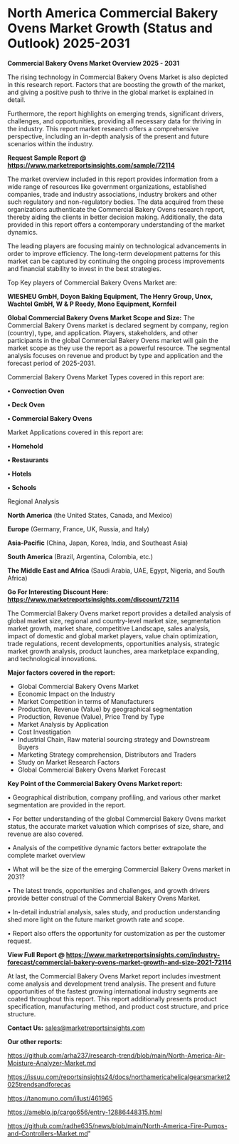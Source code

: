 # North America Commercial Bakery Ovens Market Growth (Status and Outlook) 2025-2031

<Strong> Commercial Bakery Ovens Market Overview 2025 - 2031</strong>

The rising technology in Commercial Bakery Ovens Market is also depicted in this research report. Factors that are boosting the growth of the market, and giving a positive push to thrive in the global market is explained in detail.

Furthermore, the report highlights on emerging trends, significant drivers, challenges, and opportunities, providing all necessary data for thriving in the industry. This report market research offers a comprehensive perspective, including an in-depth analysis of the present and future scenarios within the industry.

<strong>Request Sample Report @ <a href=https://www.marketreportsinsights.com/sample/72114>https://www.marketreportsinsights.com/sample/72114</a></strong>

The market overview included in this report provides information from a wide range of resources like government organizations, established companies, trade and industry associations, industry brokers and other such regulatory and non-regulatory bodies. The data acquired from these organizations authenticate the Commercial Bakery Ovens research report, thereby aiding the clients in better decision making. Additionally, the data provided in this report offers a contemporary understanding of the market dynamics.

The leading players are focusing mainly on technological advancements in order to improve efficiency. The long-term development patterns for this market can be captured by continuing the ongoing process improvements and financial stability to invest in the best strategies.

Top Key players of Commercial Bakery Ovens Market are:

<strong>WIESHEU GmbH, Doyon Baking Equipment, The Henry Group, Unox, Wachtel GmbH, W & P Reedy, Mono Equipment, Kornfeil</strong>

<strong><b>Global Commercial Bakery Ovens Market Scope and Size:</b></strong>
The Commercial Bakery Ovens market is declared segment by company, region (country), type, and application. Players, stakeholders, and other participants in the global Commercial Bakery Ovens market will gain the market scope as they use the report as a powerful resource. The segmental analysis focuses on revenue and product by type and application and the forecast period of 2025-2031.

Commercial Bakery Ovens Market Types covered in this report are:

<strong>• Convection Oven

• Deck Oven

• Commercial Bakery Ovens</strong>

Market Applications covered in this report are:

<strong>• Homehold

• Restaurants

• Hotels

• Schools</strong> 

Regional Analysis

<strong>North America</strong> (the United States, Canada, and Mexico)

<strong>Europe</strong> (Germany, France, UK, Russia, and Italy)

<strong>Asia-Pacific</strong> (China, Japan, Korea, India, and Southeast Asia)

<strong>South America</strong> (Brazil, Argentina, Colombia, etc.)

<strong>The Middle East and Africa</strong> (Saudi Arabia, UAE, Egypt, Nigeria, and South Africa)

<strong>Go For Interesting Discount Here: <a href=https://www.marketreportsinsights.com/discount/72114>https://www.marketreportsinsights.com/discount/72114</a></strong>

The Commercial Bakery Ovens market report provides a detailed analysis of global market size, regional and country-level market size, segmentation market growth, market share, competitive Landscape, sales analysis, impact of domestic and global market players, value chain optimization, trade regulations, recent developments, opportunities analysis, strategic market growth analysis, product launches, area marketplace expanding, and technological innovations.

<strong><b>Major factors covered in the report:</b></strong>
<ul>
  <li>Global Commercial Bakery Ovens Market </li>
  <li>Economic Impact on the Industry</li>
  <li>Market Competition in terms of Manufacturers</li>
  <li>Production, Revenue (Value) by geographical segmentation</li>
  <li>Production, Revenue (Value), Price Trend by Type</li>
  <li>Market Analysis by Application</li>
  <li>Cost Investigation</li>
  <li>Industrial Chain, Raw material sourcing strategy and Downstream Buyers</li>
  <li>Marketing Strategy comprehension, Distributors and Traders</li>
  <li>Study on Market Research Factors</li>
  <li>Global Commercial Bakery Ovens Market Forecast</li>
</ul>

<strong><b>Key Point of the Commercial Bakery Ovens Market report:</b></strong>

• Geographical distribution, company profiling, and various other market segmentation are provided in the report.

• For better understanding of the global Commercial Bakery Ovens market status, the accurate market valuation which comprises of size, share, and revenue are also covered.

• Analysis of the competitive dynamic factors better extrapolate the complete market overview

• What will be the size of the emerging Commercial Bakery Ovens market in 2031?

• The latest trends, opportunities and challenges, and growth drivers provide better construal of the Commercial Bakery Ovens Market.

• In-detail industrial analysis, sales study, and production understanding shed more light on the future market growth rate and scope.

• Report also offers the opportunity for customization as per the customer request.

<strong><b>View Full Report @ <a href=https://www.marketreportsinsights.com/industry-forecast/commercial-bakery-ovens-market-growth-and-size-2021-72114>https://www.marketreportsinsights.com/industry-forecast/commercial-bakery-ovens-market-growth-and-size-2021-72114</a></b></strong>


At last, the Commercial Bakery Ovens Market report includes investment come analysis and development trend analysis. The present and future opportunities of the fastest growing international industry segments are coated throughout this report. This report additionally presents product specification, manufacturing method, and product cost structure, and price structure.

<strong>Contact Us:</strong>
sales@marketreportsinsights.com

<strong>Our other reports:</strong>

<a href=https://github.com/arha237/research-trend/blob/main/North-America-Air-Moisture-Analyzer-Market.md>https://github.com/arha237/research-trend/blob/main/North-America-Air-Moisture-Analyzer-Market.md</a>

<a href=https://issuu.com/reportsinsights24/docs/northamericahelicalgearsmarket2025trendsandforecas>https://issuu.com/reportsinsights24/docs/northamericahelicalgearsmarket2025trendsandforecas</a>

<a href=https://tanomuno.com/illust/461965>https://tanomuno.com/illust/461965</a>

<a href=https://ameblo.jp/cargo656/entry-12886448315.html>https://ameblo.jp/cargo656/entry-12886448315.html</a>

<a href=https://github.com/radhe635/news/blob/main/North-America-Fire-Pumps-and-Controllers-Market.md>https://github.com/radhe635/news/blob/main/North-America-Fire-Pumps-and-Controllers-Market.md</a>"
